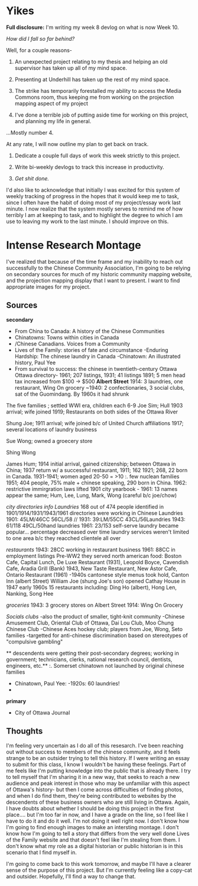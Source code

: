 # Yikes #

**Full disclosure:** I'm writing my week 8 devlog on what is now Week 10.

*How did I fall so far behind?* 

Well, for a couple reasons-

1. An unexpected project relating to my thesis and helping an old supervisor has taken up all of my mind space.

2. Presenting at Underhill has taken up the rest of my mind space.

3. The strike has temporarily forestalled my ability to access the Media Commons room, thus keeping me from working on the projection mapping aspect of my project

4. I've done a terrible job of putting aside time for working on this project, and planning my life in general.

...Mostly number 4.

At any rate, I will now outline my plan to get back on track.

1. Dedicate a couple full days of work this week strictly to this project.

2. Write bi-weekly devlogs to track this increase in productivity.

3. *Get _shit_ done.*

I'd also like to acknowledge that initially I was excited for this system of weekly tracking of progress in the hopes that it would keep me to task, since I often have the habit of doing most of my project/essay work last minute. I now realize that the system mostly serves to remind me of how terribly I am at keeping to task, and to highlight the degree to which I am use to leaving my work to the last minute. I should improve on this.

# Intense Research Montage #
 I've realized that because of the time frame and my inability to reach out successfully to the Chinese Community Association, I'm going to be relying on secondary sources for much of my historic community mapping website, and the projection mapping display that I want to present. I want to find appropriate images for my project.
 
## Sources ##
**secondary**
 - From China to Canada: A history of the Chinese Communities
 - Chinatowns: Towns within cities in Canada
 - /Chinese Canadians. Voices from a Community
 - Lives of the Family: stories of fate and circumstance
 -Enduring Hardship: The chinese laundry in Canada
 -Chinatown: An illustrated history, Paul Yee
 - From survival to success: the chinese in twentieth-century Ottawa
 Ottawa directory- 1961; 207 listings, 1931; 41 listings
 1891; 5 men
 head tax increased from $100 -> $500
**Albert Street**
1914: 3 laundries, one restaurant, Wing On grocery
~1940: 2 confectionaries, 3 social clubs, sat of the Guomindang.
 By 1960s it had shrunk
 
 
 The five families ; settled WWI era, children each 6-9
 Joe Sim; Hull 1903 arrival; wife joined 1919; Restaurants on both sides of the Ottawa River
 
 Shung Joe; 1911 arrival; wife joined b/c of United Church affiliations 1917; several locations of laundry business
 
 Sue Wong; owned a groecery store
 
 Shing Wong
 
 James Hum; 1914 initial arrival, gained citizenship; between Ottawa in China; 1937 return w/ a successful restaurant, 
 1911; 162
 1921; 268, 22 born in Canada.
 1931-1941; women aged 20-50 = >10 :. few nuclean families 
 1951; 404 people, 75% male + chinese speaking, 290 born in China.
 1962: restrictive immirgration laws lifted
 1901 city yearbook - 1961: 13 names appear the same; Hum, Lee, Lung, Mark, Wong (careful b/c joe/chow)

*city directories info Laundries*
 168 out of 474 people identified in 1901/1914/1931/1943/1961 directories were working in Chinese Laundries
 1901: 45LM/46CC 56CL/58 // 1931: 39:LM/55CC 43CL/56Laundries 1943: 61/118 49CL/50hand laundries 1961: 23/153 self-serve laundry became popular... percentage decreased over time
 laundry services weren't limited to one area b/c they reacched clientele all over
 
 *restaurants*
 1943: 28CC working in restaurant business
 1961: 88CC in employment listings
 Pre-WW2 they served north american food: Boston Cafe, Capital Lunch, De Luxe Restaurant (1931), Leopold Boyce, Cavendish Cafe, Aradia Grill (Bank) 1943, New Taste Restaurant, New Astor Cafe, Ontario Restaurant (1961)
 -1940s cantonese style menus took hold, Canton Inn (albert Street)
 William Joe (shung Joe's son) opened Cathay House in 1947
 early 1960s 15 restaurants including: Ding Ho (albert), Hong Len, Nanking, Song Hee
 
 *groceries*
 1943: 3 grocery stores on Albert Street 
 1914: Wing On Grocery
 
 *Socials clubs*
 -also the product of smaller, tight-knit community
 -Chinese Amusement Club, Oriental Club of Ottawa, Dai Lou Club, Moo Chung Chinese Club
 -Chinese Aces hockey club; players from Joe, Wong, Seto families
 -targetted for anti-chinese discrimination based on stereotypes of "compulsive gambling"

 
 ** descendents were getting their post-secondary degrees; working in government; technicians, clerks, national research council, dentists, engineers, etc.**
  :. Somerset chinatown not launched by original chinese families
 
 - Chinatown, Paul Yee:
 -1920s: 60 laundries!
 -
 
 
 **primary**
 - City of Ottawa Journal
 
 ## Thoughts ##
 I'm feeling very uncertain as I do all of this resesarch. I've been reaching out without success to members of the chinese community, and it feels strange to be an outsider trying to tell this history. If I were writing an essay to submit for this class, I know I wouldn't be having these feelings. Part of me feels like I'm putting knowledge into the public that is already there. I try to tell myself that I'm sharing it in a new way, that seeks to reach a new audience and peak interest in those who may be unfamiliar with this aspect of Ottawa's history- but then I come across difficulties of finding photos, and when I do find them, they're being contributed to websites by the descendents of these business owners who are still living in Ottawa. Again, I have doubts about whether I should be doing this project in the first place.... but I'm too far in now, and I have a grade on the line, so I feel like I have to do it and do it well. I'm not doing it well right now. I don't know how I'm going to find enough images to make an intersting montage. I don't know how I'm going to tell a story that differs from the very well done Lives of the Family website and that doesn't feel like I'm stealing from them. I don't know what my role as a digital historian or public historian is in this scenario that I find myself in. 
 
 I'm going to come back to this work tomorrow, and maybe I'll have a clearer sense of the purpose of this project. But I'm currently feeling like a copy-cat and outsider. Hopefully, I'll find a way to change that.
